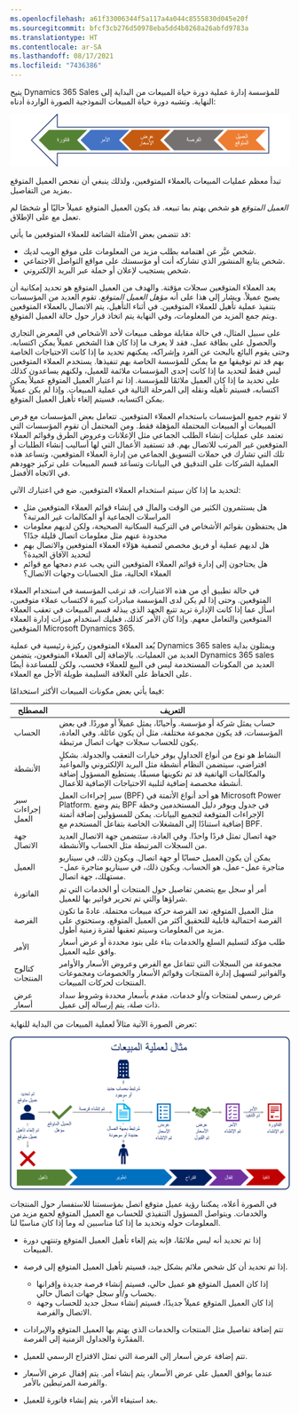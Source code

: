 ```yaml
---
ms.openlocfilehash: a61f33006344f5a117a4a044c8555830d045e20f
ms.sourcegitcommit: bfcf3cb276d50978eba5dd4b8268a26abfd9783a
ms.translationtype: HT
ms.contentlocale: ar-SA
ms.lasthandoff: 08/17/2021
ms.locfileid: "7436386"
---
```

يتيح Dynamics 365 Sales للمؤسسة إدارة عملية دورة حياة المبيعات من البداية إلى النهاية. وتشبه دورة حياة المبيعات النموذجية الصورة الواردة أدناه:

![معالجة مخطط العملاء المتوقعين الذي يعرض للعميل المتوقع الفرصة وعرض الأسعار والأمر والفاتورة.](../media/lm-unit1-1.png)

تبدأ معظم عمليات المبيعات بالعملاء المتوقعين، ولذلك ينبغي أن نفحص العميل المتوقع بمزيد من التفاصيل.

*العميل المتوقع* هو شخص يهتم بما تبيعه. قد يكون العميل المتوقع عميلاً حاليًا أو شخصًا لم تعمل مع على الإطلاق.

قد تتضمن بعض الأمثلة الشائعة للعملاء المتوقعين ما يأتي:

- شخص عبَّر عن اهتمامه بطلب مزيد من المعلومات على موقع الويب لديك.
- شخص يتابع المنشور الذي تشاركه أنت أو مؤسستك على مواقع التواصل الاجتماعي.
- شخص يستجيب لإعلان أو حملة عبر البريد الإلكتروني.

يعد العملاء المتوقعين سجلات مؤقتة. والهدف من العميل المتوقع هو تحديد إمكانية أن يصبح عميلاً. ويشار إلى هذا على أنه *مؤهل العميل المتوقع*. تقوم العديد من المؤسسات بتنفيذ عملية تأهيل للعملاء المتوقعين. في أثناء التأهيل، يتم الاتصال بالعملاء المتوقعين ويتم جمع المزيد من المعلومات، وفي النهاية يتم اتخاذ قرار حول حالة العميل المتوقع.

على سبيل المثال، في حالة مقابلة موظف مبيعات لأحد الأشخاص في المعرض التجاري والحصول على بطاقة عمل، فقد لا يعرف ما إذا كان هذا الشخص عميلاً يمكن اكتسابه. وحتى يقوم البائع بالبحث عن الفرد وإشراكه، يمكنهم تحديد ما إذا كانت الاحتياجات الخاصة بهم قد تم توفيقها مع ما يمكن للمؤسسة الخاصة بهم تنفيذها. يستخدم العملاء المتوقعين ليس فقط لتحديد ما إذا كانت إحدى المؤسسات ملائمة للعميل، ولكنهم يساعدون كذلك على تحديد ما إذا كان العميل ملائمًا للمؤسسة. إذا تم اعتبار العميل المتوقع عميلاً يمكن اكتسابه، فسيتم تأهيله ونقله إلى المرحلة التالية في عملية المبيعات. وإذا لم يكن عميلاً يمكن اكتسابه، فسيتم إلغاء تأهيل العميل المتوقع.

لا تقوم جميع المؤسسات باستخدام العملاء المتوقعين. تتعامل بعض المؤسسات مع فرص المبيعات أو المبيعات المحتملة المؤهلة فقط. ومن المحتمل أن تقوم المؤسسات التي تعتمد على عمليات إنشاء الطلب الجماعي مثل الإعلانات وعروض الطرق وقوائم العملاء المتوقعين غير المرتب للاتصال بهم. قد تستفيد الأعمال التي لها أساليب إنشاء الطلبات أو تلك التي تشارك في حملات التسويق الجماعي من إدارة العملاء المتوقعين، وتساعد هذه العملية الشركات على التدقيق في البيانات وتساعد قسم المبيعات على تركيز جهودهم في الاتجاه الأفضل.

لتحديد ما إذا كان سيتم استخدام العملاء المتوقعين، ضع في اعتبارك الآتي:

- هل يستثمرون الكثير من الوقت والمال في إنشاء قوائم العملاء المتوقعين مثل المراسلات الجماعية أو المكالمات غير المرتبة؟
- هل يحتفظون بقوائم الأشخاص في التركيبة السكانية الصحيحة، ولكن لديهم معلومات محدودة عنهم مثل معلومات اتصال قليلة جدًا؟
- هل لديهم عملية أو فريق مخصص لتصفية هؤلاء العملاء المتوقعين والاتصال بهم لتحديد الآفاق الجيدة؟
- هل يحتاجون إلى إدارة قوائم العملاء المتوقعين التي يجب عدم دمجها مع قوائم العملاء الحالية، مثل الحسابات وجهات الاتصال؟

في حالة تطبيق أي من هذه الاعتبارات، قد ترغب المؤسسة في استخدام العملاء المتوقعين. وحتى إذا لم يكن لدى المؤسسة مبادرات كبيرة لاكتساب عملاء متوقعين، اسأل عما إذا كانت الإدارة تريد تتبع الجهد الذي يبذله قسم المبيعات في تعقب العملاء المتوقعين والتعامل معهم. وإذا كان الأمر كذلك، فعليك استخدام ميزات إدارة العملاء المتوقعين Microsoft Dynamics ‏365.

يُعد العملاء المتوقعون ركيزة رئيسية في عملية Dynamics 365 sales ويمثلون بداية العديد من العمليات. بالإضافة إلى العملاء المتوقعون، يتضمن Dynamics 365 sales العديد من المكونات المستخدمة ليس في البيع للعملاء فحسب، ولكن للمساعدة أيضًا على الحفاظ على العلاقة السليمة طويلة الأجل مع العملاء.

فيما يأتي بعض مكونات المبيعات الأكثر استخدامًا:

  | المصطلح                    | التعريف
  |-----------------------  | ------------------------------------------------------------------------------------------------------------------------------------------------------------------------------------------------------------|
  | الحساب                 | حساب يمثل شركة أو مؤسسة. وأحيانًا، يمثل عميلاً أو موردًا. في بعض المؤسسات، قد يكون مجموعة مختلفة، مثل أن يكون عائلة. وفي العادة، يكون للحساب سجلات جهات اتصال مرتبطة.|
  | الأنشطة              | النشاط هو نوع من أنواع الجداول يوفر خيارات التعقب والجدولة. بشكلٍ افتراضي، سيتضمن النظام أنشطة مثل البريد الإلكتروني والمواعيد والمكالمات الهاتفية قد تم تكوينها مسبقًا. يستطيع المسؤول إضافة أنشطة مخصصة إضافية لتلبية الاحتياجات الإضافية للأعمال.|
  | سير إجراءات العمل   |سير إجراءات العمل (BPF) هو أحد أنواع الأتمتة في Microsoft Power Platform. يتم وضع BPF في جدول ويوفر دليل المستخدمين وخطة الإجراءات المتوقعة لتجميع البيانات. يمكن للمسؤولين إضافة أتمتة إضافية استنادًا إلى المشغلات الخاصة بتفاعل المستخدم مع BPF.|
  | جهة الاتصال                 | جهة اتصال تمثل فردًا واحدًا. وفي العادة، ستتضمن جهة الاتصال العديد من السجلات المرتبطة مثل الحساب والأنشطة.
  | العميل                | يمكن أن يكون العميل حسابًا أو جهة اتصال. ويكون ذلك، في سيناريو متاجرة عمل-عمل، هو الحساب. ويكون ذلك، في سيناريو متاجرة عمل-مستهلك، جهة اتصال.|
  | الفاتورة                 | أمر أو سجل بيع يتضمن تفاصيل حول المنتجات أو الخدمات التي تم شراؤها والتي تم تحرير فواتير بها للعميل. |
  | الفرصة             | مثل العميل المتوقع، تعد الفرصة حركة مبيعات محتملة. عادةً ما تكون الفرصة احتمالية قابلية للتحقيق أكثر من العميل المتوقع، وستحتوي على مزيد من المعلومات وسيتم تعقبها لفترة زمنية أطول.|
  | الأمر                   | طلب مؤكد لتسليم السلع والخدمات بناء على بنود محددة أو عرض أسعار وافق عليه العميل. |
  | كتالوج المنتجات         | مجموعة من السجلات التي تتفاعل مع الفرص وعروض الأسعار والأوامر والفواتير لتسهيل إدارة المنتجات وقوائم الأسعار والخصومات ومجموعات المنتجات لحركات المبيعات. |
  | عرض أسعار                   | عرض رسمي لمنتجات و/أو خدمات، مقدم بأسعار محددة وشروط سداد ذات صلة، يتم إرساله إلى عميل. |
  
  

تعرض الصورة الآتية مثالاً لعملية المبيعات من البداية للنهاية:

![مخطط عملية مبيعات يظهر التأهيل للتطوير لتقديم الاقتراحات لتحقيق الإنهاء.](../media/lm-unit1-2.png)

في الصورة أعلاه، يمكننا رؤية عميل متوقع اتصل بمؤسستنا للاستفسار حول المنتجات والخدمات. ويتواصل المسؤول التنفيذي للحساب مع العميل المتوقع لجمع مزيد من المعلومات حوله وتحديد ما إذا كنا مناسبين له وما إذا كان مناسبًا لنا.

- إذا تم تحديد أنه ليس ملائمًا، فإنه يتم إلغاء تأهيل العميل المتوقع وتنتهي دورة المبيعات.

- إذا تم تحديد أن كل شخص ملائم بشكل جيد، فسيتم تأهيل العميل المتوقع إلى فرصة.
    - إذا كان العميل المتوقع هو عميل حالي، فسيتم إنشاء فرصة جديدة وإقرانها بحساب و/أو سجل جهات اتصال حالي.
    - إذا كان العميل المتوقع عميلاً جديدًا، فسيتم إنشاء سجل جديد للحساب وجهة الاتصال والفرصة.

- تتم إضافة تفاصيل مثل المنتجات والخدمات الذي يهتم بها العميل المتوقع والإيرادات المقدّرة والجداول الزمنية إلى الفرصة.
- تتم إضافة عرض أسعار إلى الفرصة التي تمثل الاقتراح الرسمي للعميل.
- عندما يوافق العميل على عرض الأسعار، يتم إنشاء أمر. يتم إقفال عرض الأسعار والفرصة المرتبطين بالأمر.
- بعد استيفاء الأمر، يتم إنشاء فاتورة للعميل.
